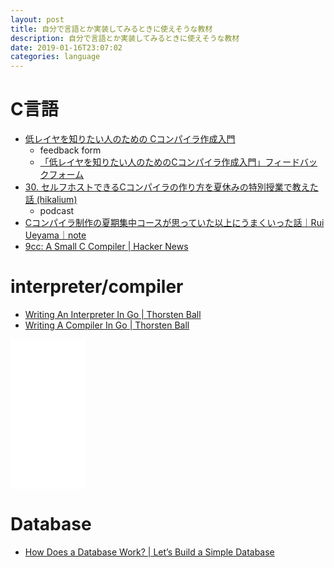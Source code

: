 ```yaml
---
layout: post
title: 自分で言語とか実装してみるときに使えそうな教材
description: 自分で言語とか実装してみるときに使えそうな教材
date: 2019-01-16T23:07:02
categories: language
---
```


# C言語

- [低レイヤを知りたい人のための Cコンパイラ作成入門](https://www.sigbus.info/compilerbook/)
  - feedback form
  - [「低レイヤを知りたい人のためのCコンパイラ作成入門」フィードバックフォーム](https://docs.google.com/forms/d/e/1FAIpQLSfMMwHJhRgEtTrDy_ByhuUZrcmDgKPoNtxi0MigcUGvO1VDpA/viewform)
- [30. セルフホストできるCコンパイラの作り方を夏休みの特別授業で教えた話 (hikalium)](https://turingcomplete.fm/30)
  - podcast
- [Cコンパイラ制作の夏期集中コースが思っていた以上にうまくいった話｜Rui Ueyama｜note](https://note.mu/ruiu/n/n00ebc977fd60)
- [9cc: A Small C Compiler \| Hacker News](https://news.ycombinator.com/item?id=18683088)

# interpreter/compiler

- [Writing An Interpreter In Go \| Thorsten Ball](https://interpreterbook.com/)
- [Writing A Compiler In Go \| Thorsten Ball](https://compilerbook.com/)


<iframe style="width:120px;height:240px;" marginwidth="0" marginheight="0" scrolling="no" frameborder="0" src="//rcm-fe.amazon-adsystem.com/e/cm?lt1=_blank&bc1=000000&IS2=1&bg1=FFFFFF&fc1=000000&lc1=0000FF&t=mi3002-22&language=ja_JP&o=9&p=8&l=as4&m=amazon&f=ifr&ref=as_ss_li_til&asins=4873118220&linkId=3c99482c87836dbf80ff44c53b558e65"></iframe>

# Database

- [How Does a Database Work? \| Let’s Build a Simple Database](https://cstack.github.io/db_tutorial/)


